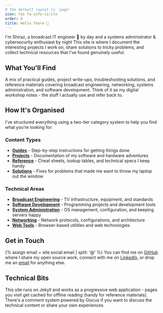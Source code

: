 ```yaml
---
# the default layout is 'page'
icon: fas fa-info-circle
order: 4
title: Hello there 👋
---
```


I'm Shiraz, a broadcast IT engineer 📡 by day and a systems administrator & cybersecurity enthusiast by night <i class="fa-solid fa-moon"></i> This site is where I document the interesting projects I work on, share solutions to tricky problems, and collect technical resources that I've found genuinely useful.

## What You'll Find

A mix of practical guides, project write-ups, troubleshooting solutions, and reference materials covering broadcast engineering, networking, systems administration, and software development. Think of it as my digital workshop notes - the stuff I actually use and refer back to.

## How It's Organised

I've structured everything using a two-tier category system to help you find what you're looking for:

### Content Types
- **[Guides][guides]** - Step-by-step instructions for getting things done
- **[Projects][projects]** - Documentation of my software and hardware adventures
- **[Reference][reference]** - Cheat sheets, lookup tables, and technical specs I keep handy
- **[Solutions][solutions]** - Fixes for problems that made me want to throw my laptop out the window

### Technical Areas
- **[Broadcast Engineering][broadcast-engineering]** - TV infrastructure, equipment, and standards
- **[Software Development][software-development]** - Programming projects and development tools
- **[System Administration][system-administration]** - OS management, configuration, and keeping servers happy
- **[Networking][networking]** - Network protocols, configurations, and architecture
- **[Web Tools][web-tools]** - Browser-based utilities and web technologies

## Get in Touch

{% assign email = site.social.email | split: '@' %}
You can find me on [GitHub][github] where I share my open source work, connect with me on [LinkedIn][linkedin], or drop me an <a href="javascript:location.href = 'mailto:' + ['{{ email[0] }}','{{ email[1] }}'].join('@')">email</a> for anything else.

## Technical Bits

This site runs on Jekyll and works as a progressive web application - pages you visit get cached for offline reading (handy for reference materials). There's a comment system powered by Giscus if you want to discuss the technical content or share your own experiences.

[categories]: /categories
[guides]: /categories/guides
[projects]: /categories/projects
[reference]: /categories/reference
[solutions]: /categories/solutions
[broadcast-engineering]: /categories/broadcast-engineering
[software-development]: /categories/software-development
[system-administration]: /categories/system-administration
[networking]: /categories/networking
[web-tools]: /categories/web-tools
[github]: https://github.com/smcclennon
[linkedin]: https://www.linkedin.com/in/smcclennon
